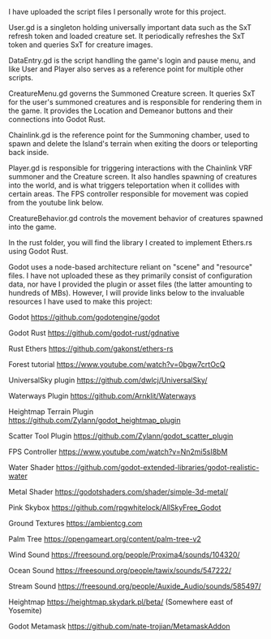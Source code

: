 I have uploaded the script files I personally wrote for this project.  

User.gd is a singleton holding universally important data such as the SxT refresh token and loaded creature set.  It periodically refreshes the SxT token and queries SxT for creature images.

DataEntry.gd is the script handling the game's login and pause menu, and like User and Player also serves as a reference point for multiple other scripts.

CreatureMenu.gd governs the Summoned Creature screen.  It queries SxT for the user's summoned creatures and is responsible for rendering them in the game.  It provides the Location and Demeanor buttons and their connections into Godot Rust.

Chainlink.gd is the reference point for the Summoning chamber, used to spawn and delete the Island's terrain when exiting the doors or teleporting back inside.

Player.gd is responsible for triggering interactions with the Chainlink VRF summoner and the Creature screen.  It also handles spawning of creatures into the world, and is what triggers teleportation when it collides with certain areas.  The FPS controller responsible for movement was copied from the youtube link below.

CreatureBehavior.gd controls the movement behavior of creatures spawned into the game.

In the rust folder, you will find the library I created to implement Ethers.rs using Godot Rust.

Godot uses a node-based architecture reliant on "scene" and "resource" files.  I have not uploaded these as they primarily consist of configuration data, nor have I provided the plugin or asset files (the latter amounting to hundreds of MBs).  However, I will provide links below to the invaluable resources I have used to make this project:

Godot https://github.com/godotengine/godot

Godot Rust https://github.com/godot-rust/gdnative

Rust Ethers https://github.com/gakonst/ethers-rs

Forest tutorial https://www.youtube.com/watch?v=0bgw7crtOcQ

UniversalSky plugin https://github.com/dwlcj/UniversalSky/

Waterways Plugin https://github.com/Arnklit/Waterways

Heightmap Terrain Plugin https://github.com/Zylann/godot_heightmap_plugin

Scatter Tool Plugin https://github.com/Zylann/godot_scatter_plugin

FPS Controller https://www.youtube.com/watch?v=Nn2mi5sI8bM

Water Shader https://github.com/godot-extended-libraries/godot-realistic-water

Metal Shader https://godotshaders.com/shader/simple-3d-metal/

Pink Skybox https://github.com/rpgwhitelock/AllSkyFree_Godot

Ground Textures https://ambientcg.com

Palm Tree https://opengameart.org/content/palm-tree-v2

Wind Sound https://freesound.org/people/Proxima4/sounds/104320/

Ocean Sound https://freesound.org/people/tawix/sounds/547222/

Stream Sound https://freesound.org/people/Auxide_Audio/sounds/585497/

Heightmap https://heightmap.skydark.pl/beta/ (Somewhere east of Yosemite)

Godot Metamask https://github.com/nate-trojian/MetamaskAddon
